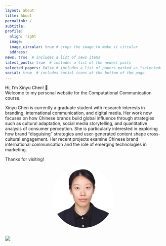 ```yaml
---
layout: about
title: About
permalink: /
subtitle: 
profile:
  align: right
  image: 
  image_circular: true # crops the image to make it circular
  address: 
news: true  # includes a list of news items
latest_posts: true  # includes a list of the newest posts
selected_papers: false # includes a list of papers marked as "selected={true}"
social: true  # includes social icons at the bottom of the page
---
```


Hi, I’m Xinyu Chen! 👋  
Welcome to my personal website for the Computational Communication course.

Xinyu Chen is currently a graduate student with research interests in branding, international communication, and digital media. Her work now focuses on how Chinese brands build global influence through strategies such as cultural adaptation, social media storytelling, and quantitative analysis of consumer perception. She is particularly interested in exploring how brand “disguising” strategies and user-generated content shape cross-cultural engagement. Her recent projects examine Chinese brand international communication and the role of emerging technologies in marketing.

Thanks for visiting!

<div align="center">
  <img src="/assets/img/my photo" width="200px" style="border-radius: 50%;" alt="Xinyu Chen">
</div>

<br>

<a href="https://github.com/SocratesClub/SocratesClub.github.io/edit/master/_pages/about.md">
  <img src="https://user-images.githubusercontent.com/543384/192227995-fdb3a693-2f68-4dc4-b9bd-06053066322f.png" width = "800" align="middle" />
</a>

<br>
